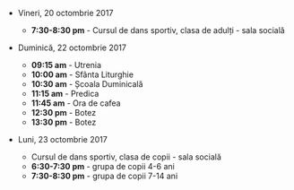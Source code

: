  
* <label>Vineri, 20 octombrie 2017</label>
  * **7:30-8:30 pm** - Cursul de dans sportiv, clasa de adulți - sala socială

* <label>Duminică, 22 octombrie 2017</label>
  * **09:15 am** - Utrenia
  * **10:00 am** - Sfânta Liturghie
  * **10:30 am** - Școala Duminicală 
  * **11:15 am** - Predica 
  * **11:45 am** - Ora de cafea
  * **12:30 pm** - Botez
  * **13:30 pm** - Botez

* <label>Luni, 23 octombrie 2017</label>
  * Cursul de dans sportiv, clasa de copii - sala socială
  * **6:30-7:30 pm** - grupa de copii 4-6 ani
  * **7:30-8:30 pm** - grupa de copii 7-14 ani